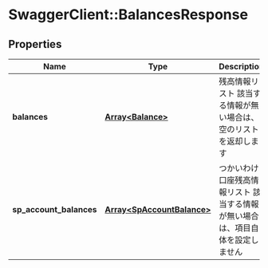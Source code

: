 # SwaggerClient::BalancesResponse

## Properties
Name | Type | Description | Notes
------------ | ------------- | ------------- | -------------
**balances** | [**Array&lt;Balance&gt;**](Balance.md) | 残高情報リスト 該当する情報が無い場合は、空のリストを返却します  | [optional] 
**sp_account_balances** | [**Array&lt;SpAccountBalance&gt;**](SpAccountBalance.md) | つかいわけ口座残高情報リスト 該当する情報が無い場合は、項目自体を設定しません  | [optional] 


